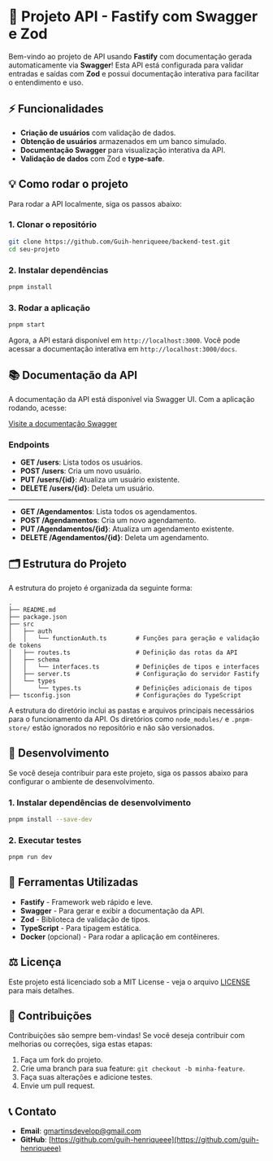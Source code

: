 # 🚀 Projeto API - Fastify com Swagger e Zod

Bem-vindo ao projeto de API usando **Fastify** com documentação gerada automaticamente via **Swagger**! Esta API está configurada para validar entradas e saídas com **Zod** e possui documentação interativa para facilitar o entendimento e uso.



## ⚡ Funcionalidades

- **Criação de usuários** com validação de dados.
- **Obtenção de usuários** armazenados em um banco simulado.
- **Documentação Swagger** para visualização interativa da API.
- **Validação de dados** com Zod e **type-safe**.



## 💡 Como rodar o projeto

Para rodar a API localmente, siga os passos abaixo:

### 1. Clonar o repositório

```bash
git clone https://github.com/Guih-henriqueee/backend-test.git
cd seu-projeto
```

### 2. Instalar dependências

```bash
pnpm install
```

### 3. Rodar a aplicação

```bash
pnpm start
```

Agora, a API estará disponível em `http://localhost:3000`. Você pode acessar a documentação interativa em `http://localhost:3000/docs`.


## 📚 Documentação da API

A documentação da API está disponível via Swagger UI. Com a aplicação rodando, acesse:

[Visite a documentação Swagger](http://localhost:3000/docs)

### Endpoints

- **GET /users**: Lista todos os usuários.
- **POST /users**: Cria um novo usuário.
- **PUT /users/{id}**: Atualiza um usuário existente.
- **DELETE /users/{id}**: Deleta um usuário.
---
- **GET /Agendamentos**: Lista todos os agendamentos.
- **POST /Agendamentos**: Cria um novo agendamento.
- **PUT /Agendamentos/{id}**: Atualiza um agendamento existente.
- **DELETE /Agendamentos/{id}**: Deleta um agendamento.


## 🗂 Estrutura do Projeto

A estrutura do projeto é organizada da seguinte forma:

```
.
├── README.md
├── package.json
├── src
│   ├── auth
│   │   └── functionAuth.ts        # Funções para geração e validação de tokens
│   ├── routes.ts                  # Definição das rotas da API
│   ├── schema
│   │   └── interfaces.ts          # Definições de tipos e interfaces
│   ├── server.ts                  # Configuração do servidor Fastify
│   └── types
│       └── types.ts               # Definições adicionais de tipos
├── tsconfig.json                  # Configurações do TypeScript
```

A estrutura do diretório inclui as pastas e arquivos principais necessários para o funcionamento da API. Os diretórios como `node_modules/` e `.pnpm-store/` estão ignorados no repositório e não são versionados.



## 🚀 Desenvolvimento

Se você deseja contribuir para este projeto, siga os passos abaixo para configurar o ambiente de desenvolvimento.

### 1. Instalar dependências de desenvolvimento

```bash
pnpm install --save-dev
```

### 2. Executar testes

```bash
pnpm run dev
```



## 🔧 Ferramentas Utilizadas

- **Fastify** - Framework web rápido e leve.
- **Swagger** - Para gerar e exibir a documentação da API.
- **Zod** - Biblioteca de validação de tipos.
- **TypeScript** - Para tipagem estática.
- **Docker** (opcional) - Para rodar a aplicação em contêineres.



## ⚖️ Licença

Este projeto está licenciado sob a MIT License - veja o arquivo [LICENSE](LICENSE) para mais detalhes.



## 💬 Contribuições

Contribuições são sempre bem-vindas! Se você deseja contribuir com melhorias ou correções, siga estas etapas:

1. Faça um fork do projeto.
2. Crie uma branch para sua feature: `git checkout -b minha-feature`.
3. Faça suas alterações e adicione testes.
4. Envie um pull request.



## 📞 Contato

- **Email**: gmartinsdevelop@gmail.com
- **GitHub**: [https://github.com/guih-henriqueee](https://github.com/guih-henriqueee)
